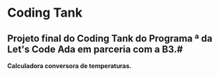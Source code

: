 # Coding Tank

## Projeto final do Coding Tank do Programa <Dev>ª da Let's Code Ada em parceria com a B3.#
  
  

**Calculadora conversora de temperaturas.**

